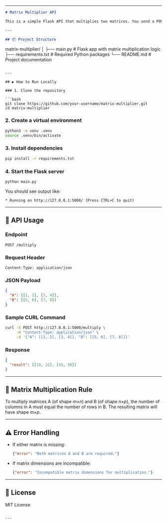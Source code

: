 

---

```markdown
# Matrix Multiplier API

This is a simple Flask API that multiplies two matrices. You send a POST request with two matrices `A` and `B`, and the API responds with the resulting matrix `A × B`.

---

## 📦 Project Structure

```

matrix-multiplier/
│
├── main.py               # Flask app with matrix multiplication logic
├── requirements.txt      # Required Python packages
└── README.md             # Project documentation

````

---

## ▶️ How to Run Locally

### 1. Clone the repository

```bash
git clone https://github.com/your-username/matrix-multiplier.git
cd matrix-multiplier
````

### 2. Create a virtual environment

```bash
python3 -m venv .venv
source .venv/bin/activate
```

### 3. Install dependencies

```bash
pip install -r requirements.txt
```

### 4. Start the Flask server

```bash
python main.py
```

You should see output like:

```
* Running on http://127.0.0.1:5000/ (Press CTRL+C to quit)
```

---

## 📡 API Usage

### Endpoint

```
POST /multiply
```

### Request Header

```
Content-Type: application/json
```

### JSON Payload

```json
{
  "A": [[1, 2], [3, 4]],
  "B": [[5, 6], [7, 8]]
}
```

### Sample CURL Command

```bash
curl -X POST http://127.0.0.1:5000/multiply \
     -H "Content-Type: application/json" \
     -d '{"A": [[1, 2], [3, 4]], "B": [[5, 6], [7, 8]]}'
```

### Response

```json
{
  "result": [[19, 22], [43, 50]]
}
```

---

## 🧮 Matrix Multiplication Rule

To multiply matrices A (of shape *m×n*) and B (of shape *n×p*), the number of columns in A must equal the number of rows in B. The resulting matrix will have shape *m×p*.

---

## ⚠️ Error Handling

* If either matrix is missing:

  ```json
  {"error": "Both matrices A and B are required."}
  ```

* If matrix dimensions are incompatible:

  ```json
  {"error": "Incompatible matrix dimensions for multiplication."}
  ```

---

## 📄 License

MIT License

```

---

```

